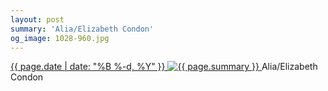 ```yaml
---
layout: post
summary: 'Alia/Elizabeth Condon'
og_image: 1028-960.jpg
---
```


<p>
 <time>
  <a href="/1028">
   {{ page.date | date: "%B %-d, %Y" }}
  </a>
 </time>
 <a href="/1028">
  <img alt="{{ page.summary }}" sizes="(min-width: 700px) 50vw, calc(100vw - 2rem)" src="{{ site.assets_url }}/1028-480.jpg" srcset="{{ site.assets_url }}/1028-240.jpg 240w, {{ site.assets_url }}/1028-480.jpg 480w, {{ site.assets_url }}/1028-720.jpg 720w, {{ site.assets_url }}/1028-960.jpg 960w"/>
 </a>
 <span>
  Alia/Elizabeth Condon
 </span>
</p>

